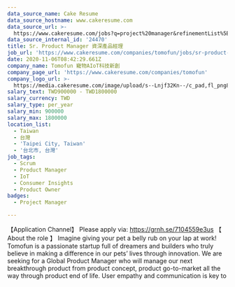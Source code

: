 ```yaml
---
data_source_name: Cake Resume
data_source_hostname: www.cakeresume.com
data_source_url: >-
  https://www.cakeresume.com/jobs?q=project%20manager&refinementList%5Blang_name%5D%5B0%5D=English&refinementList%5Bsalary_type%5D=per_year&range%5Bsalary_range%5D%5Bmin%5D=1000000&page=2
data_source_internal_id: '24470'
title: Sr. Product Manager 資深產品經理
job_url: 'https://www.cakeresume.com/companies/tomofun/jobs/sr-product-manager-3a6718'
date: 2020-11-06T08:42:29.661Z
company_name: Tomofun 寵物AIoT科技新創
company_page_url: 'https://www.cakeresume.com/companies/tomofun'
company_logo_url: >-
  https://media.cakeresume.com/image/upload/s--Lnjf32Kn--/c_pad,fl_png8,h_200,w_200/v1594890273/ztfrcn5jli33qaw9bpsz.png
salary_text: TWD900000 - TWD1800000
salary_currency: TWD
salary_type: per_year
salary_min: 900000
salary_max: 1800000
location_list:
  - Taiwan
  - 台灣
  - 'Taipei City, Taiwan'
  - '台北市, 台灣'
job_tags:
  - Scrum
  - Product Manager
  - IoT
  - Consumer Insights
  - Product Owner
badges:
  - Project Manager

---
```


【Application Channel】 Please apply via: https://grnh.se/7104559e3us 【 About the role 】 Imagine giving your pet a belly rub on your lap at work! Tomofun is a passionate startup full of dreamers and builders who truly believe in making a difference in our pets’ lives through innovation. We are seeking for a Global Product Manager who will manage our next breakthrough product from product concept, product go-to-market all the way through product end of life. User empathy and communication is key to